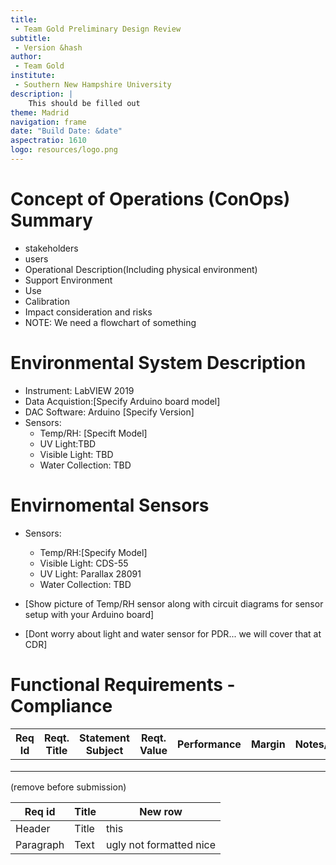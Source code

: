 ```yaml
---
title:
 - Team Gold Preliminary Design Review
subtitle:
 - Version &hash
author:
 - Team Gold
institute:
 - Southern New Hampshire University
description: |
    This should be filled out
theme: Madrid
navigation: frame
date: "Build Date: &date"
aspectratio: 1610
logo: resources/logo.png
---
```



# Concept of Operations (ConOps) Summary

 - stakeholders
 - users
 - Operational Description(Including physical environment)
 - Support Environment
 - Use
 - Calibration
 - Impact consideration and risks
 - NOTE: We need a flowchart of something


# Environmental System Description

 - Instrument: LabVIEW 2019
 - Data Acquistion:[Specify Arduino board model]
 - DAC Software: Arduino [Specify Version]
 - Sensors:
   - Temp/RH: [Specift Model]
   - UV Light:TBD
   - Visible Light: TBD
   - Water Collection: TBD


# Envirnomental Sensors

 - Sensors:
   - Temp/RH:[Specify Model]
   - Visible Light: CDS-55
   - UV Light: Parallax 28091
   - Water Collection: TBD


- [Show picture of Temp/RH sensor along with circuit diagrams for sensor setup with your Arduino board]
- [Dont worry about light and water sensor for PDR... we will cover that at CDR]



# Functional Requirements - Compliance
 | Req Id  | Reqt. Title | Statement Subject | Reqt. Value | Performance | Margin | Notes/Basis |
 | ------- | ----------- | ----------------- | ----------- | ----------- | ------ | ----------- |
 |         |             |                   |             |             |        |             |
 |         |             |                   |             |             |        |             |
 |         |             |                   |             |             |        |             |






(remove before submission)

| Req id      | Title       | New row |
| ----------- | ----------- | ------- |
| Header      | Title       | this |
| Paragraph   | Text        | ugly not formatted nice |
